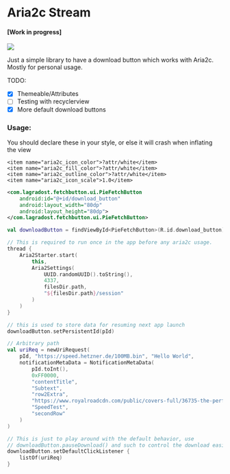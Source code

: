 # Aria2c Stream

#### [Work in progress]

[![](https://jitpack.io/v/recloudstream/Aria2cStream.svg)](https://jitpack.io/#recloudstream/Aria2cStream/)

Just a simple library to have a download button which works with Aria2c. Mostly for personal usage.

TODO:
- [x] Themeable/Attributes
- [ ] Testing with recyclerview
- [x] More default download buttons

### Usage:
You should declare these in your style, or else it will crash when inflating the view
```
<item name="aria2c_icon_color">?attr/white</item>
<item name="aria2c_fill_color">?attr/white</item>
<item name="aria2c_outline_color">?attr/white</item>
<item name="aria2c_icon_scale">1.0</item>
```

```xml
<com.lagradost.fetchbutton.ui.PieFetchButton
    android:id="@+id/download_button"
    android:layout_width="80dp"
    android:layout_height="80dp">
</com.lagradost.fetchbutton.ui.PieFetchButton>
```

```kotlin
val downloadButton = findViewById<PieFetchButton>(R.id.download_button)

// This is required to run once in the app before any aria2c usage.
thread {
	Aria2Starter.start(
		this,
		Aria2Settings(
			UUID.randomUUID().toString(),
			4337,
			filesDir.path,
			"${filesDir.path}/session"
		)
	)
}

// this is used to store data for resuming next app launch
downloadButton.setPersistentId(pId) 

// Arbitrary path
val uriReq = newUriRequest(
    pId, "https://speed.hetzner.de/100MB.bin", "Hello World",
    notificationMetaData = NotificationMetaData(
        pId.toInt(), 
        0xFF0000,
        "contentTitle",
        "Subtext",
        "row2Extra",
        "https://www.royalroadcdn.com/public/covers-full/36735-the-perfect-run.jpg",
        "SpeedTest",
        "secondRow"
    )
)

// This is just to play around with the default behavior, use
// downloadButton.pauseDownload() and such to control the download easily
downloadButton.setDefaultClickListener { 
    listOf(uriReq)
}
```
